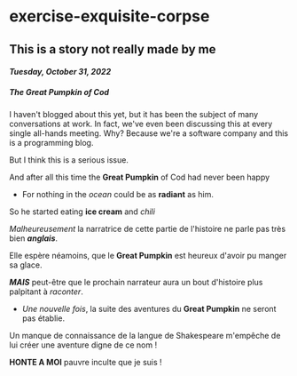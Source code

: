 # exercise-exquisite-corpse

## This is a story not really made by me

#### ***Tuesday, October 31, 2022***

##### **The Great Pumpkin of Cod**

I haven't blogged about this yet, but it has been the subject of many conversations at work. In fact, we've even been discussing this at every single all-hands meeting. Why? Because we're a software company and this is a programming blog.

But I think this is a serious issue.

And after all this time the **Great Pumpkin** of Cod had never been happy

- For nothing in the _ocean_ could be as **radiant** as him.

So he started eating **ice cream** and *chili*

*Malheureusement* la narratrice de cette partie de l'histoire ne parle pas très bien ***anglais***.

Elle espère néamoins, que le **Great Pumpkin** est heureux d'avoir pu manger sa glace.

***MAIS*** peut-être que le prochain narrateur aura un bout d'histoire plus palpitant à _raconter_. 

* *Une nouvelle fois*, la suite des aventures du **Great Pumpkin** ne seront pas établie.

Un manque de connaissance de la langue de Shakespeare m'empêche de lui créer une aventure digne de ce nom ! 

**HONTE A MOI** pauvre inculte que je suis ! 
